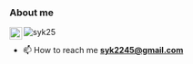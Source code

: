 ### About me
<a href="https://linkedin.com/in/seyoun-kim-60374726b" target="_blank">
  <img align="left" alt="Seyoun's LinkedIN" width="22px" src="https://cdn.simpleicons.org/linkedin" />
</a>
<a align="left"> <img src="https://komarev.com/ghpvc/?username=syk25&label=Profile%20views&color=0e75b6&style=flat" alt="syk25" /> </a>





- 📫 How to reach me **syk2245@gmail.com**


<br />

